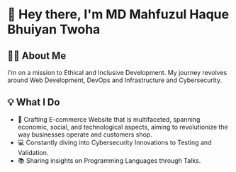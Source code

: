 <!--
**twohaa/twohaa** is a ✨ _special_ ✨ repository because its `README.md` (this file) appears on your GitHub profile.

Here are some ideas to get you started:

- 🔭 I’m currently working on ...
- 🌱 I’m currently learning ...
- 👯 I’m looking to collaborate on ...
- 🤔 I’m looking for help with ...
- 💬 Ask me about ...
- 📫 How to reach me: ...
- 😄 Pronouns: ...
- ⚡ Fun fact: ...
-->

# 🚀 Hey there, I'm MD Mahfuzul Haque Bhuiyan Twoha

## 👩‍💻 About Me

I'm on a mission to Ethical and Inclusive Development. My journey revolves around Web Development, DevOps and Infrastructure and Cybersecurity.

## 💡 What I Do

- 🌟 Crafting E-commerce Website that is multifaceted, spanning economic, social, and technological aspects, aiming to revolutionize the way businesses operate and customers shop.
- 💻 Constantly diving into Cybersecurity Innovations to Testing and Validation.
- 📚 Sharing insights on Programming Languages through Talks.
<!--
## 🛠️ Tech Arsenal

- 👩‍💻 Fluent in: [List of Unique Programming Languages/Skills]
- 🚀 Mastering: [Cutting-edge Technologies/Tools You're Exploring]
- 🌐 Building with: [Your Distinctive Tech Stack]

## 🌟 Featured Projects

Dive into my world:

- [Project Name](Link): A [Short Description].
- [Project Name](Link): Unleashing [Brief Description].
- [Project Name](Link): Redefining [Summary of the Project].

## 📫 Get in Touch

- ✉️ Email: [mahfuzztwohaa@gmai.com](mailto:mahfuzztwohaa@gmai.com)
- 🌐 LinkedIn: [linkedin.com/in/mahfuzztwohaa]

## 🎨 Fun Tidbits

- 🌟 When not coding, I'm [Your Unique Non-Tech Hobby/Passion].
- 📷 Fun fact: [A Quirky Fact About Yourself]
- 📚 Current read: [Your Current Fascinating Read]

Ready to embark on something exciting together? Let's connect and innovate!
-->
